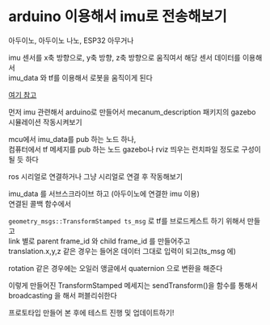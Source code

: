 # arduino 이용해서 imu로 전송해보기
아두이노, 아두이노 나노, ESP32 아무거나   

imu 센서를 x축 방향으로, y축 방향, z축 방향으로 움직여서 해당 센서 데이터를 이용해서  
imu_data 와 tf를 이용해서 로봇을 움직이게 된다 

[여기 참고](https://www.youtube.com/watch?v=BOvf4X55WAk)

먼저 imu 관련해서 arduino로 만들어서 mecanum_description 패키지의 gazebo 시뮬레이션 작동시켜보기

mcu에서 imu_data를 pub 하는 노드 하나,  
컴퓨터에서 tf 메세지를 pub 하는 노드 
gazebo나 rviz 띄우는 런치파일 정도로 구성이 될 듯 하다 



ros 시리얼로 연결하거나 그냥 시리얼로 연결 후 작동해보기 

imu_data 를 서브스크라이브 하고 (아두이노에 연결한 imu 이용)   
연결된 콜백 함수에서  

`geometry_msgs::TransformStamped ts_msg` 로 tf를 브로드케스트 하기 위해서 만들고   
link 별로 parent frame_id 와 child frame_id 를 만들어주고  
translation.x,y,z 같은 경우는 들어온 데이터 그대로 입력이 되고(ts_msg 에)   

rotation 같은 경우에는 오일러 앵글에서 quaternion 으로 변환을 해준다   

이렇게 만들어진 TransformStamped 메세지는 sendTransform()을 함수를 통해서 broadcasting 을 해서 퍼블리쉬한다   



프로토타입 만들어 본 후에 테스트 진행 및 업데이트하기!